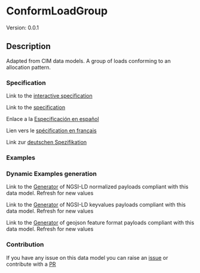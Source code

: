 # ConformLoadGroup
Version: 0.0.1

## Description 

Adapted from CIM data models. A group of loads conforming to an allocation pattern.
### Specification

Link to the [interactive specification](https://swagger.lab.fiware.org/?url=https://github.com/smart-data-models/dataModel.EnergyCIM/blob/master/ConformLoadGroup/swagger.yaml)

Link to the [specification](https://github.com/smart-data-models/dataModel.EnergyCIM/blob/master/ConformLoadGroup/doc/spec.md)

Enlace a la [Especificación en español](https://github.com/smart-data-models/dataModel.EnergyCIM/blob/master/ConformLoadGroup/doc/spec_ES.md)

Lien vers le [spécification en français](https://github.com/smart-data-models/dataModel.EnergyCIM/blob/master/ConformLoadGroup/doc/spec_FR.md)

Link zur [deutschen Spezifikation](https://github.com/smart-data-models/dataModel.EnergyCIM/blob/master/ConformLoadGroup/doc/spec_DE.md)
### Examples
### Dynamic Examples generation

Link to the [Generator](https://smartdatamodels.org/extra/ngsi-ld_generator.php?schemaUrl=https://raw.githubusercontent.com/smart-data-models/dataModel.EnergyCIM/master/ConformLoadGroup/schema.json&email=info@smartdatamodels.org) of NGSI-LD normalized payloads compliant with this data model. Refresh for new values

Link to the [Generator](https://smartdatamodels.org/extra/ngsi-ld_generator_keyvalues.php?schemaUrl=https://raw.githubusercontent.com/smart-data-models/dataModel.EnergyCIM/master/ConformLoadGroup/schema.json&email=info@smartdatamodels.org) of NGSI-LD keyvalues payloads compliant with this data model. Refresh for new values

Link to the [Generator](https://smartdatamodels.org/extra/geojson_features_generator_v1.0.php?schemaUrl=https://raw.githubusercontent.com/smart-data-models/dataModel.EnergyCIM/master/ConformLoadGroup/schema.json&email=info@smartdatamodels.org) of geojson feature format payloads compliant with this data model. Refresh for new values
### Contribution

 If you have any issue on this data model you can raise an [issue](https://github.com/smart-data-models/dataModel.EnergyCIM/issues)  or contribute with a [PR](https://github.com/smart-data-models/dataModel.EnergyCIM/pulls)